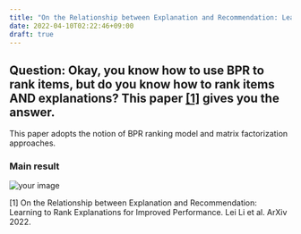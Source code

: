 ```yaml
---
title: "On the Relationship between Explanation and Recommendation: Learning to Rank Explanations for Improved Performance"
date: 2022-04-10T02:22:46+09:00
draft: true
---
```

## Question: Okay, you know how to use BPR to rank items, but do you know how to rank items AND explanations? This paper [[1]](https://arxiv.org/pdf/2102.00627.pdf) gives you the answer. 

This paper adopts the notion of BPR ranking model and matrix factorization approaches. 

### Main result
![your image](/images/39.png)

[1] On the Relationship between Explanation and Recommendation: Learning to Rank Explanations for Improved Performance. Lei Li et al. ArXiv 2022. 